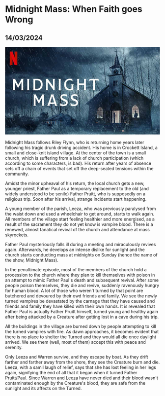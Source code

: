 # Midnight Mass: When Faith goes Wrong
## 14/03/2024

![The Movie](https://github.com/CodingLife1024/blog-content/blob/main/images/mm.jpg?raw=true)

Midnight Mass follows Riley Flynn, who is returning home years later following his tragic drunk driving accident. His home is in Crockett Island, a small and close-knit island village. At the center of the town is a small church, which is suffering from a lack of church participation (which according to some characters, is bad). His return after years of absence sets off a chain of events that set off the deep-seated tensions within the community. 

Amidst the minor upheaval of his return, the local church gets a new, younger priest, Father Paul as a temporary replacement to the old (and widely understood to be senile) Father Pruitt, who is supposedly on a religious trip. Soon after his arrival, strange incidents start happening. 

A young member of the parish, Leeza, who was previously paralysed from the waist down and used a wheelchair to get around, starts to walk again. All members of the village start feeling healthier and more energised, as a result of the sacrament they do not yet know is vampire blood. There is a renewed, almost fanatical revival of the church and attendance at mass skyrockets.

Father Paul mysteriously falls ill during a meeting and miraculously revives again. Afterwards, he develops an intense dislike for sunlight and the church starts conducting mass at midnights on Sunday (hence the name of the show, Midnight Mass). 

 In the penultimate episode, most of the members of the church hold a procession to the church where they plan to kill themselves with poison in an attempt to mimic Father Paul's death and subsequent revival. After some people poison themselves, they die and revive, suddenly ravenously hungry for human blood. A lot of those who weren't turned by that point are butchered and devoured by their owd friends and family. We see the newly turned vampires be devastated by the carnage that they have caused and friends and family they have killed with their own hands. It is revealed that Father Paul is actually Father Pruitt himself, turned young and healthy again after being attacked by a Creature after getting lost in a cave during his trip. 

 All the buildings in the village are burned down by people attempting to kill the turned vampires with fire. As dawn approaches, it becomes evident that there is no place to shelter the Turned and they would all die once daylight arrived. We see them (well, most of them) accept this with peace and serenity. 

 Only Leeza and Warren survive, and they escape by boat. As they drift farther and farther away from the shore, they see the Creature burn and die. Leeza, with a samll laugh of relief, says that she has lost feeling in her legs again, signifying the end of all that it began when it turned Father Pruitt/Paul. Since Warren and Leeza have never died and their blood wasn't contaminated enough by the Creature's blood, they are safe from the sunlight and its affects on the Turned. 

